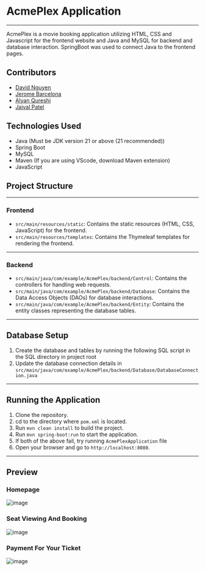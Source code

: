 # AcmePlex Application
---
AcmePlex is a movie booking application utilizing HTML, CSS and Javascript for the frontend website and Java and MySQL for backend and database interaction. SpringBoot was used to connect Java to the frontend pages.

## Contributors
- [David Nguyen](https://github.com/DavidNg32)
- [Jerome Barcelona](https://github.com/jaybarc)
- [Alyan Qureshi](https://github.com/AlyanQureshi)
- [Jaival Patel](https://github.com/jaivalp22)
## Technologies Used

- Java (Must be JDK version 21 or above (21 recommended))
- Spring Boot
- MySQL
- Maven (If you are using VScode, download Maven extension)
- JavaScript

## Project Structure

---
### Frontend
- `src/main/resources/static`: Contains the static resources (HTML, CSS, JavaScript) for the frontend.
- `src/main/resources/templates`: Contains the Thymeleaf templates for rendering the frontend.
---
### Backend
- `src/main/java/com/example/AcmePlex/backend/Control`: Contains the controllers for handling web requests.
- `src/main/java/com/example/AcmePlex/backend/Database`: Contains the Data Access Objects (DAOs) for database interactions.
- `src/main/java/com/example/AcmePlex/backend/Entity`: Contains the entity classes representing the database tables.

---
## Database Setup

1. Create the database and tables by running the following SQL script in the SQL directory in project root
2. Update the database connection details in `src/main/java/com/example/AcmePlex/backend/Database/DatabaseConnection.java`

---

## Running the Application
1. Clone the repository.
2. cd to the directory where `pom.xml` is located.
3. Run `mvn clean install` to build the project.
4. Run `mvn spring-boot:run` to start the application.
5. If both of the above fail, try running `AcmePlexApplication` file
6. Open your browser and go to `http://localhost:8080`.

---
## Preview
### Homepage
![image](https://github.com/user-attachments/assets/59c810af-6d50-43de-a10b-6a17c2188746)

### Seat Viewing And Booking
![image](https://github.com/user-attachments/assets/79852292-f06e-4c2b-a179-37d921307964)

### Payment For Your Ticket
![image](https://github.com/user-attachments/assets/d98a699b-6821-4d04-843f-234b902b0010)





